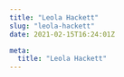 ```yaml
---
title: "Leola Hackett"
slug: "leola-hackett"
date: 2021-02-15T16:24:01Z

meta:
  title: "Leola Hackett"
---
```


